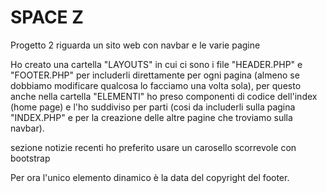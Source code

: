 # SPACE Z
Progetto 2 riguarda un sito web con navbar e le varie pagine 

Ho creato una cartella "LAYOUTS" in cui ci sono i file "HEADER.PHP" e "FOOTER.PHP" per includerli direttamente per ogni pagina (almeno se dobbiamo modificare qualcosa lo facciamo una volta sola), per questo anche nella cartella "ELEMENTI" ho preso componenti di codice dell'index (home page) e l'ho suddiviso per parti (cosi da includerli sulla pagina "INDEX.PHP" e per la creazione delle altre pagine che troviamo sulla navbar).

sezione notizie recenti ho preferito usare un carosello scorrevole con bootstrap

Per ora l'unico elemento dinamico è la data del copyright del footer.
